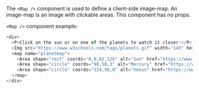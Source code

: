 The `<Map />` component is used to define a client-side image-map. An image-map is an image with clickable areas.
This component has no props.

`<Map />` component example:

```js
<div>
  <P>Click on the sun or on one of the planets to watch it closer:</P>
  <Img src="https://www.w3schools.com/tags/planets.gif" width="145" height="126" alt="Planets" useMap="#planetmap" />
  <map name="planetmap">
    <Area shape="rect" coords="0,0,82,126" alt="Sun" href="https://www.w3schools.com/tags/sun.htm" />
    <Area shape="circle" coords="90,58,3" alt="Mercury" href="https://www.w3schools.com/tags/mercur.htm" />
    <Area shape="circle" coords="124,58,8" alt="Venus" href="https://www.w3schools.com/tags/venus.htm" />
  </map>
</div>
```
